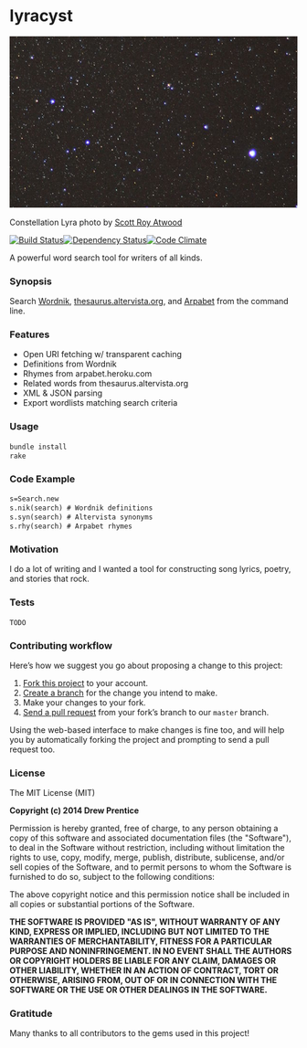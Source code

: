 lyracyst
===

[![lyracyst](lyra.jpg)](http://en.wikipedia.org/wiki/File:Lyra_constellation_detail_long_exposure.jpg)

Constellation Lyra photo by [Scott Roy Atwood](http://en.wikipedia.org/wiki/File:Lyra_constellation_detail_long_exposure.jpg)

[![Build Status](https://travis-ci.org/weirdpercent/lyracyst.png?branch=master)](https://travis-ci.org/weirdpercent/lyracyst)[![Dependency Status](https://gemnasium.com/weirdpercent/lyracyst.png)](https://gemnasium.com/weirdpercent/lyracyst)[![Code Climate](https://codeclimate.com/github/weirdpercent/lyracyst.png)](https://codeclimate.com/github/weirdpercent/lyracyst)

A powerful word search tool for writers of all kinds.

### Synopsis

Search [Wordnik](http://www.wordnik.com/), [thesaurus.altervista.org](http://thesaurus.altervista.org/), and [Arpabet](http://en.wikipedia.org/wiki/Arpabet) from the command line.

### Features

- Open URI fetching w/ transparent caching
- Definitions from Wordnik
- Rhymes from arpabet.heroku.com
- Related words from thesaurus.altervista.org
- XML & JSON parsing
- Export wordlists matching search criteria

### Usage

    bundle install
    rake

### Code Example

    s=Search.new
    s.nik(search) # Wordnik definitions
    s.syn(search) # Altervista synonyms
    s.rhy(search) # Arpabet rhymes

### Motivation

I do a lot of writing and I wanted a tool for constructing song lyrics, poetry, and stories that rock.

### Tests

    TODO

### Contributing workflow

Here’s how we suggest you go about proposing a change to this project:

1. [Fork this project][fork] to your account.
2. [Create a branch][branch] for the change you intend to make.
3. Make your changes to your fork.
4. [Send a pull request][pr] from your fork’s branch to our `master` branch.

Using the web-based interface to make changes is fine too, and will help you
by automatically forking the project and prompting to send a pull request too.

[fork]: http://help.github.com/forking/
[branch]: https://help.github.com/articles/creating-and-deleting-branches-within-your-repository
[pr]: http://help.github.com/pull-requests/

### License

The MIT License (MIT)

**Copyright (c) 2014 Drew Prentice**

Permission is hereby granted, free of charge, to any person obtaining a copy
of this software and associated documentation files (the "Software"), to deal
in the Software without restriction, including without limitation the rights
to use, copy, modify, merge, publish, distribute, sublicense, and/or sell
copies of the Software, and to permit persons to whom the Software is
furnished to do so, subject to the following conditions:

The above copyright notice and this permission notice shall be included in all
copies or substantial portions of the Software.

**THE SOFTWARE IS PROVIDED "AS IS", WITHOUT WARRANTY OF ANY KIND, EXPRESS OR
IMPLIED, INCLUDING BUT NOT LIMITED TO THE WARRANTIES OF MERCHANTABILITY,
FITNESS FOR A PARTICULAR PURPOSE AND NONINFRINGEMENT. IN NO EVENT SHALL THE
AUTHORS OR COPYRIGHT HOLDERS BE LIABLE FOR ANY CLAIM, DAMAGES OR OTHER
LIABILITY, WHETHER IN AN ACTION OF CONTRACT, TORT OR OTHERWISE, ARISING FROM,
OUT OF OR IN CONNECTION WITH THE SOFTWARE OR THE USE OR OTHER DEALINGS IN THE
SOFTWARE.**

### Gratitude

Many thanks to all contributors to the gems used in this project!

